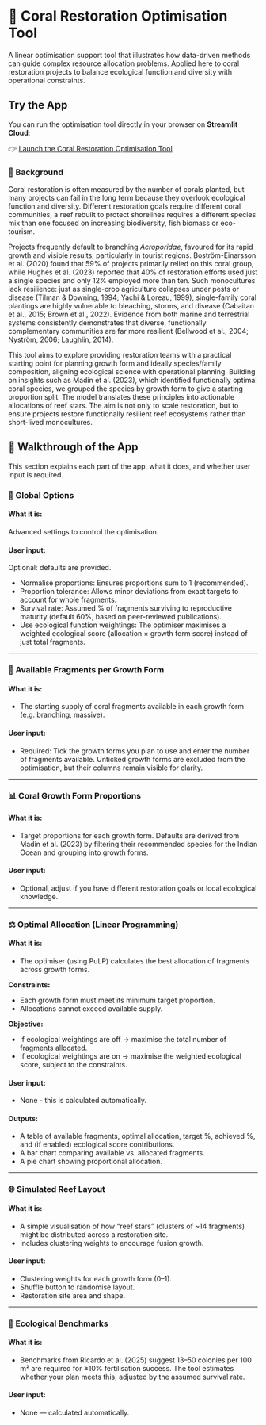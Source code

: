 # 🪸 Coral Restoration Optimisation Tool

A linear optimisation support tool that illustrates how data-driven methods can guide complex resource allocation problems. Applied here to coral restoration projects to balance ecological function and diversity with operational constraints.

## Try the App

You can run the optimisation tool directly in your browser on **Streamlit Cloud**:  

👉 [Launch the Coral Restoration Optimisation Tool](https://coral-restoration-optimisation-tool.streamlit.app)

### 📖 Background
Coral restoration is often measured by the number of corals planted, but many projects can fail in the long term because they overlook ecological function and diversity. Different restoration goals require different coral communities, a reef rebuilt to protect shorelines requires a different species mix than one focused on increasing biodiversity, fish biomass or eco-tourism.

Projects frequently default to branching _Acroporidae_, favoured for its rapid growth and visible results, particularly in tourist regions. Boström-Einarsson et al. (2020) found that 59% of projects primarily relied on this coral group, while Hughes et al. (2023) reported that 40% of restoration efforts used just a single species and only 12% employed more than ten. Such monocultures lack resilience: just as single-crop agriculture collapses under pests or disease (Tilman & Downing, 1994; Yachi & Loreau, 1999), single-family coral plantings are highly vulnerable to bleaching, storms, and disease (Cabaitan et al., 2015; Brown et al., 2022). Evidence from both marine and terrestrial systems consistently demonstrates that diverse, functionally complementary communities are far more resilient (Bellwood et al., 2004; Nyström, 2006; Laughlin, 2014).

This tool aims to explore providing restoration teams with a practical starting point for planning growth form and ideally species/family composition, aligning ecological science with operational planning. Building on insights such as Madin et al. (2023), which identified functionally optimal coral species, we grouped the species by growth form to give a starting proportion split. The model translates these principles into actionable allocations of reef stars. The aim is not only to scale restoration, but to ensure projects restore functionally resilient reef ecosystems rather than short-lived monocultures.


## 🚶 Walkthrough of the App

This section explains each part of the app, what it does, and whether user input is required.

### 🔧 Global Options

#### What it is: 
Advanced settings to control the optimisation.
#### User input: 
Optional: defaults are provided.
- Normalise proportions: Ensures proportions sum to 1 (recommended).
- Proportion tolerance: Allows minor deviations from exact targets to account for whole fragments.
- Survival rate: Assumed % of fragments surviving to reproductive maturity (default 60%, based on peer-reviewed publications).
- Use ecological function weightings: The optimiser maximises a weighted ecological score (allocation × growth form score) instead of just total fragments.
--- 
### 🪸 Available Fragments per Growth Form

#### What it is: 
- The starting supply of coral fragments available in each growth form (e.g. branching, massive).
#### User input: 
- Required: Tick the growth forms you plan to use and enter the number of fragments available. Unticked growth forms are excluded from the optimisation, but their columns remain visible for clarity.
---
### 📊 Coral Growth Form Proportions

#### What it is: 
- Target proportions for each growth form. Defaults are derived from Madin et al. (2023) by filtering their recommended species for the Indian Ocean and grouping into growth forms.
#### User input:
- Optional, adjust if you have different restoration goals or local ecological knowledge.
---
### ⚖️ Optimal Allocation (Linear Programming)

#### What it is: 
- The optimiser (using PuLP) calculates the best allocation of fragments across growth forms.

**Constraints:**
 - Each growth form must meet its minimum target proportion.
 - Allocations cannot exceed available supply.

**Objective:**
- If ecological weightings are off → maximise the total number of fragments allocated.
- If ecological weightings are on → maximise the weighted ecological score, subject to the constraints.
#### User input: 
- None - this is calculated automatically.
#### Outputs:
- A table of available fragments, optimal allocation, target %, achieved %, and (if enabled) ecological score contributions.
- A bar chart comparing available vs. allocated fragments.
- A pie chart showing proportional allocation.
---
### 🌐 Simulated Reef Layout

#### What it is: 
- A simple visualisation of how “reef stars” (clusters of ~14 fragments) might be distributed across a restoration site.
- Includes clustering weights to encourage fusion growth.
#### User input:
- Clustering weights for each growth form (0–1).
- Shuffle button to randomise layout.
- Restoration site area and shape.
---
### 📏 Ecological Benchmarks
#### What it is: 
- Benchmarks from Ricardo et al. (2025) suggest 13–50 colonies per 100 m² are required for ≥10% fertilisation success. The tool estimates whether your plan meets this, adjusted by the assumed survival rate.
#### User input: 
- None — calculated automatically.
